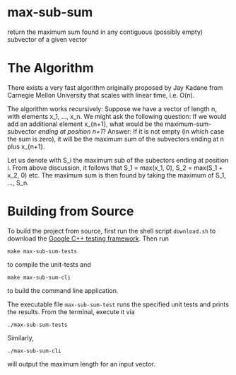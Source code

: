 # max-sub-sum
return the maximum sum found in any contiguous (possibly empty) subvector of a given vector

# The Algorithm
There exists a very fast algorithm originally proposed by Jay Kadane from Carnegie Mellon University that scales with linear time, i.e. O(n). 

The algorithm works recursively: Suppose we have a vector of length n, with elements x_1, ..., x_n. We might ask the following question: If we would add an additional element x_{n+1}, what would be the maximum-sum-subvector *ending at position n+1*? Answer: If it is not empty (in which case the sum is zero), it will be the maximum sum of the subvectors ending at n plus x_{n+1}. 

Let us denote with S_i the maximum sub of the subectors ending at position i. From above discussion, it follows that S_1 =  max(x_1, 0), S_2 = max(S_1 + x_2, 0) etc. The maximum sum is then found by taking the maximum of S_1, ..., S_n.  

# Building from Source

To build the project from source, first run the shell script `download.sh` to download the [Google C++ testing framework](https://code.google.com/p/googletest/). Then run 

```
make max-sub-sum-tests
```

to compile the unit-tests and 

```
make max-sub-sum-cli
```

to build the command line application. 

The executable file `max-sub-sum-test` runs the specified unit tests and prints the results. From the terminal, execute it via 

```
./max-sub-sum-tests 
```

Similarly, 

```
./max-sub-sum-cli
```

will output the maximum length for an input vector. 
